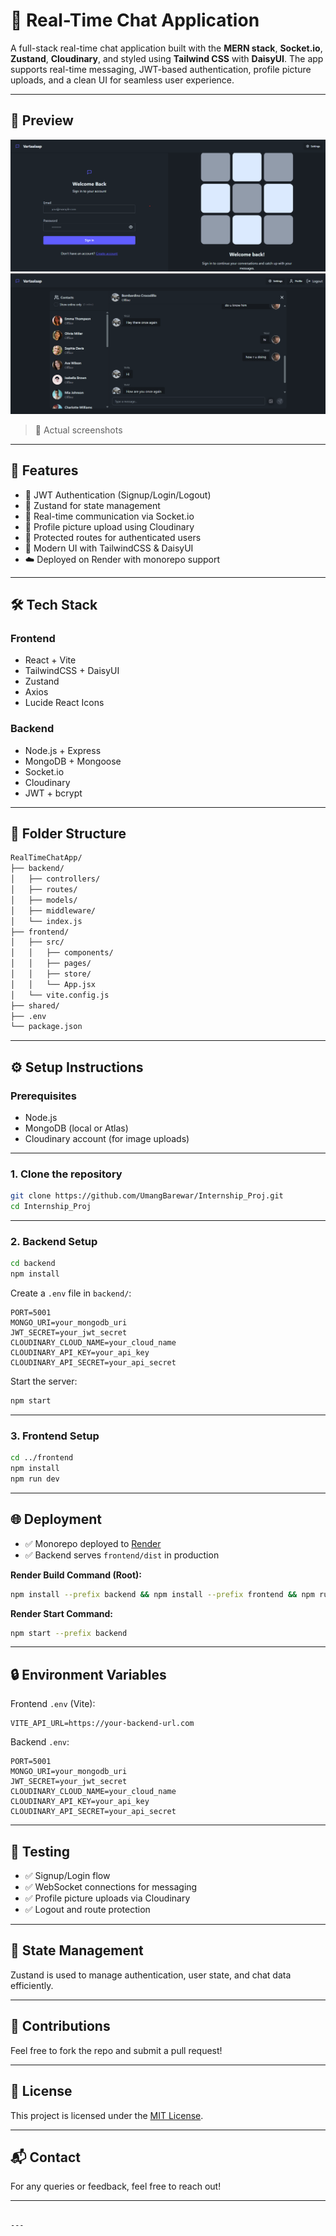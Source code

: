 
# 💬 Real-Time Chat Application

A full-stack real-time chat application built with the **MERN stack**, **Socket.io**, **Zustand**, **Cloudinary**, and styled using **Tailwind CSS** with **DaisyUI**. The app supports real-time messaging, JWT-based authentication, profile picture uploads, and a clean UI for seamless user experience.

---

## 📸 Preview

![Login Page](./Login.png)
![Chat Interface](./chatinterface.png)

> 📁 Actual screenshots 

---

## 🚀 Features

- 🔐 JWT Authentication (Signup/Login/Logout)
- 🧠 Zustand for state management
- 💬 Real-time communication via Socket.io
- 📸 Profile picture upload using Cloudinary
- 🧭 Protected routes for authenticated users
- 🎨 Modern UI with TailwindCSS & DaisyUI
- ☁️ Deployed on Render with monorepo support

---

## 🛠️ Tech Stack

### Frontend
- React + Vite
- TailwindCSS + DaisyUI
- Zustand
- Axios
- Lucide React Icons

### Backend
- Node.js + Express
- MongoDB + Mongoose
- Socket.io
- Cloudinary
- JWT + bcrypt

---

## 📁 Folder Structure

```bash
RealTimeChatApp/
├── backend/
│   ├── controllers/
│   ├── routes/
│   ├── models/
│   ├── middleware/
│   └── index.js
├── frontend/
│   ├── src/
│   │   ├── components/
│   │   ├── pages/
│   │   ├── store/
│   │   └── App.jsx
│   └── vite.config.js
├── shared/
├── .env
└── package.json
```

---

## ⚙️ Setup Instructions

### Prerequisites

- Node.js
- MongoDB (local or Atlas)
- Cloudinary account (for image uploads)

---

### 1. Clone the repository

```bash
git clone https://github.com/UmangBarewar/Internship_Proj.git
cd Internship_Proj
```

---

### 2. Backend Setup

```bash
cd backend
npm install
```

Create a `.env` file in `backend/`:

```env
PORT=5001
MONGO_URI=your_mongodb_uri
JWT_SECRET=your_jwt_secret
CLOUDINARY_CLOUD_NAME=your_cloud_name
CLOUDINARY_API_KEY=your_api_key
CLOUDINARY_API_SECRET=your_api_secret
```

Start the server:

```bash
npm start
```

---

### 3. Frontend Setup

```bash
cd ../frontend
npm install
npm run dev
```

---

## 🌐 Deployment

- ✅ Monorepo deployed to [Render](https://render.com/)
- ✅ Backend serves `frontend/dist` in production

**Render Build Command (Root):**

```bash
npm install --prefix backend && npm install --prefix frontend && npm run build --prefix frontend
```

**Render Start Command:**

```bash
npm start --prefix backend
```

---

## 🔒 Environment Variables

Frontend `.env` (Vite):

```env
VITE_API_URL=https://your-backend-url.com
```

Backend `.env`:

```env
PORT=5001
MONGO_URI=your_mongodb_uri
JWT_SECRET=your_jwt_secret
CLOUDINARY_CLOUD_NAME=your_cloud_name
CLOUDINARY_API_KEY=your_api_key
CLOUDINARY_API_SECRET=your_api_secret
```

---

## 🧪 Testing

- ✅ Signup/Login flow
- ✅ WebSocket connections for messaging
- ✅ Profile picture uploads via Cloudinary
- ✅ Logout and route protection

---

## 🧠 State Management

Zustand is used to manage authentication, user state, and chat data efficiently.

---

## 🤝 Contributions

Feel free to fork the repo and submit a pull request!

---

## 📄 License

This project is licensed under the [MIT License](LICENSE).

---

## 📬 Contact

For any queries or feedback, feel free to reach out!

---

```

---

